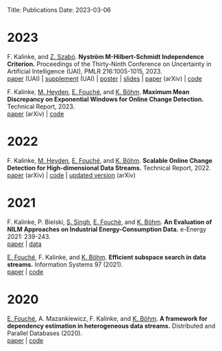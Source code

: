 Title: Publications
Date: 2023-03-06

# 2023

F. Kalinke, and [Z. Szabó](https://zoltansz.github.io/). __Nyström M-Hilbert-Schmidt Independence Criterion.__ Proceedings of the Thirty-Ninth Conference on Uncertainty in Artificial Intelligence (UAI), PMLR 216:1005-1015, 2023.  </br>
[paper](https://proceedings.mlr.press/v216/kalinke23a/kalinke23a.pdf) (UAI) | [supplement](https://proceedings.mlr.press/v216/kalinke23a/kalinke23a-supp.pdf) (UAI) | [poster](publications/kalinke23-poster.pdf) |  [slides](publications/kalinke23-spotlight.pdf) |  [paper](https://arxiv.org/abs/2302.09930) (arXiv) | [code](https://github.com/FlopsKa/nystroem-mhsic)


F. Kalinke, [M. Heyden](https://scholar.google.com/citations?user=VJeY0WcAAAAJ), [E. Fouché](https://edouardfouche.com/), and [K. Böhm](https://scholar.google.com/citations?user=RzCtTjYAAAAJ). __Maximum Mean Discrepancy on Exponential Windows for Online Change Detection.__ Technical Report, 2023. </br>
[paper](https://arxiv.org/abs/2205.12706) (arXiv) | [code](https://github.com/FlopsKa/mmdew-change-detector)


# 2022

F. Kalinke, [M. Heyden](https://scholar.google.com/citations?user=VJeY0WcAAAAJ), [E. Fouché](https://edouardfouche.com/), and [K. Böhm](https://scholar.google.com/citations?user=RzCtTjYAAAAJ). __Scalable Online Change Detection for High-dimensional Data Streams.__ Technical Report, 2022.</br>
[paper](https://arxiv.org/abs/2205.12706v1) (arXiv) | [code](https://github.com/FlopsKa/mmdew-change-detector) | [updated version](https://arxiv.org/abs/2205.12706) (arXiv)

# 2021

F. Kalinke, P. Bielski, [S. Singh](https://scholar.google.com/citations?user=AUW65_oAAAAJ), [E. Fouché](https://edouardfouche.com/), and [K. Böhm](https://scholar.google.com/citations?user=RzCtTjYAAAAJ). __An Evaluation of NILM Approaches on Industrial Energy-Consumption Data.__ e-Energy 2021: 239-243.</br>
[paper](https://doi.org/10.1145/3447555.3464863) | [data](https://github.com/nilmtk/nilmtk/tree/master/nilmtk/dataset_converters/hipe)

[E. Fouché](https://edouardfouche.com/), F. Kalinke, and [K. Böhm](https://scholar.google.com/citations?user=RzCtTjYAAAAJ). __Efficient subspace search in data streams.__ Information Systems 97 (2021).</br> [paper](https://doi.org/10.1016/j.is.2020.101705) | [code](https://github.com/edouardfouche/SGMRD)

# 2020

[E. Fouché](https://edouardfouche.com/), A. Mazankiewicz, F. Kalinke, and [K. Böhm](https://scholar.google.com/citations?user=RzCtTjYAAAAJ). __A framework for dependency estimation in heterogeneous data streams.__ Distributed and Parallel Databases (2020).</br> [paper](https://link.springer.com/article/10.1007%2Fs10619-020-07295-x) | [code](https://github.com/edouardfouche/MCDE-extended)


